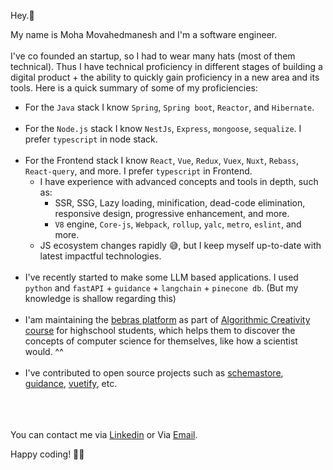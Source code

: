 
Hey.👋 

My name is Moha Movahedmanesh and I'm a software engineer. <br><br/> 
I've co founded an startup, so I had to wear many hats (most of them technical).  Thus I have technical proficiency in different stages of building a digital product + the ability to quickly gain proficiency in a new area and its tools. Here is a quick summary of some of my proficiencies:
* For the `Java` stack I know `Spring`, `Spring boot`, `Reactor`, and `Hibernate`. <br></br>
* For the `Node.js` stack I know `NestJs`, `Express`, `mongoose`, `sequalize`. I prefer `typescript` in node stack. <br></br>
* For the Frontend stack I know `React`, `Vue`, `Redux`, `Vuex`, `Nuxt`, `Rebass`, `React-query`, and more. I prefer `typescript` in Frontend. 
  * I have experience with advanced concepts and tools in depth, such as:
    *  SSR, SSG, Lazy loading, minification, dead-code elimination, responsive design, progressive enhancement, and more.
    *  `V8` engine, `Core-js`, `Webpack`, `rollup`, `yalc`, `metro`, `eslint`, and more.
  * JS ecosystem changes rapidly 😅, but I keep myself up-to-date with latest impactful technologies.<br></br>
* I've recently started to make some LLM based applications. I used `python` and `fastAPI` + `guidance` + `langchain` + `pinecone db`. (But my knowledge is shallow regarding this) <br></br>
* I'am maintaining the [bebras platform](https://github.com/learn-python-ir) as part of [Algorithmic Creativity course](https://github.com/SharifiZarchi/Algorithmic_Creativity_Python_Programming_Highschool_Students) for highschool students, which helps them to discover the concepts of computer science for themselves, like how a scientist would. ^^ <br></br>
* I've contributed to open source projects such as [schemastore](https://github.com/SchemaStore/schemastore), [guidance](https://github.com/guidance-ai/guidance), [vuetify](https://github.com/vuetifyjs/vuetify), etc. <br></br>

<br></br>
You can contact me via [Linkedin](https://www.linkedin.com/in/mohamova/) or Via [Email](mailto:moha.movahedamanesh@gmail.com).

Happy coding! 🧑‍💻
